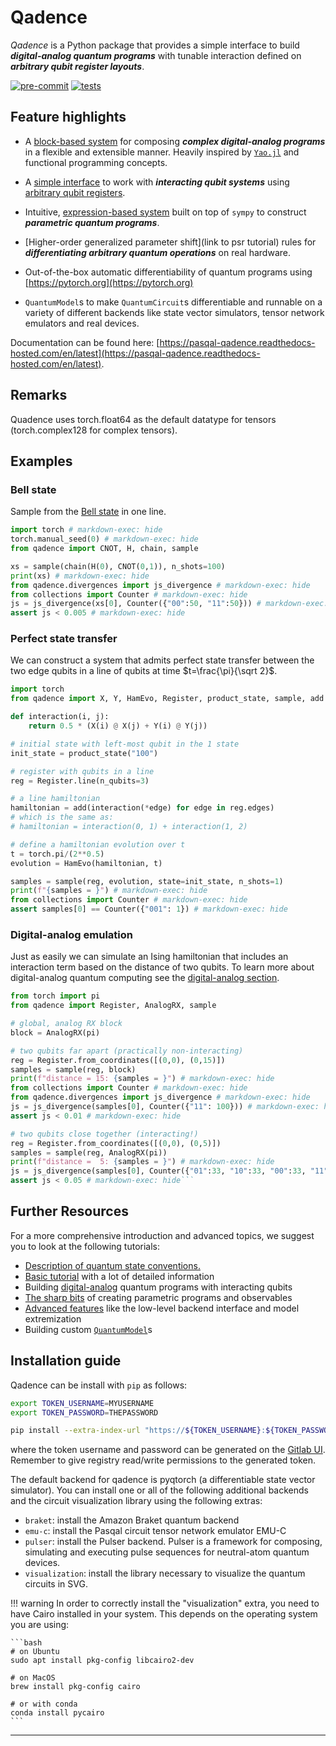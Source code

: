 # Qadence

*Qadence* is a Python package that provides a simple interface to build _**digital-analog quantum
programs**_ with tunable interaction defined on _**arbitrary qubit register layouts**_.

[![pre-commit](https://github.com/pasqal-io/qadence/actions/workflows/lint.yml/badge.svg)](https://github.com/pasqal-io/qadence/actions/workflows/lint.yml)
[![tests](https://github.com/pasqal-io/qadence/actions/workflows/test_fast.yml/badge.svg)](https://github.com/pasqal-io/qadence/actions/workflows/test_fast.yml)

## Feature highlights

* A [block-based system](tutorials/getting_started.md) for composing _**complex digital-analog
  programs**_ in a flexible and extensible manner. Heavily inspired by
  [`Yao.jl`](https://github.com/QuantumBFS/Yao.jl) and functional programming concepts.

* A [simple interface](digital_analog_qc/analog-basics.md) to work with _**interacting qubit systems**_
  using [arbitrary qubit registers](tutorials/register.md).

* Intuitive, [expression-based system](tutorials/parameters.md) built on top of `sympy` to construct
  _**parametric quantum programs**_.

* [Higher-order generalized parameter shift](link to psr tutorial) rules for _**differentiating
  arbitrary quantum operations**_ on real hardware.

* Out-of-the-box automatic differentiability of quantum programs using [https://pytorch.org](https://pytorch.org)

* `QuantumModel`s to make `QuantumCircuit`s differentiable and runnable on a variety of different
  backends like state vector simulators, tensor network emulators and real devices.

Documentation can be found here: [https://pasqal-qadence.readthedocs-hosted.com/en/latest](https://pasqal-qadence.readthedocs-hosted.com/en/latest).

## Remarks
Quadence uses torch.float64 as the default datatype for tensors (torch.complex128 for complex tensors).

## Examples

### Bell state

Sample from the [Bell state](https://en.wikipedia.org/wiki/Bell_state) in one line.

```python exec="on" source="material-block" result="json"
import torch # markdown-exec: hide
torch.manual_seed(0) # markdown-exec: hide
from qadence import CNOT, H, chain, sample

xs = sample(chain(H(0), CNOT(0,1)), n_shots=100)
print(xs) # markdown-exec: hide
from qadence.divergences import js_divergence # markdown-exec: hide
from collections import Counter # markdown-exec: hide
js = js_divergence(xs[0], Counter({"00":50, "11":50})) # markdown-exec: hide
assert js < 0.005 # markdown-exec: hide
```


### Perfect state transfer

We can construct a system that admits perfect state transfer between the two edge qubits in a
line of qubits at time $t=\frac{\pi}{\sqrt 2}$.
```python exec="on" source="material-block" result="json"
import torch
from qadence import X, Y, HamEvo, Register, product_state, sample, add

def interaction(i, j):
    return 0.5 * (X(i) @ X(j) + Y(i) @ Y(j))

# initial state with left-most qubit in the 1 state
init_state = product_state("100")

# register with qubits in a line
reg = Register.line(n_qubits=3)

# a line hamiltonian
hamiltonian = add(interaction(*edge) for edge in reg.edges)
# which is the same as:
# hamiltonian = interaction(0, 1) + interaction(1, 2)

# define a hamiltonian evolution over t
t = torch.pi/(2**0.5)
evolution = HamEvo(hamiltonian, t)

samples = sample(reg, evolution, state=init_state, n_shots=1)
print(f"{samples = }") # markdown-exec: hide
from collections import Counter # markdown-exec: hide
assert samples[0] == Counter({"001": 1}) # markdown-exec: hide
```


### Digital-analog emulation

Just as easily we can simulate an Ising hamiltonian that includes an interaction term based on the
distance of two qubits.  To learn more about digital-analog quantum computing see the
[digital-analog section](/digital_analog_qc/analog-basics.md).
```python exec="on" source="material-block" result="json"
from torch import pi
from qadence import Register, AnalogRX, sample

# global, analog RX block
block = AnalogRX(pi)

# two qubits far apart (practically non-interacting)
reg = Register.from_coordinates([(0,0), (0,15)])
samples = sample(reg, block)
print(f"distance = 15: {samples = }") # markdown-exec: hide
from collections import Counter # markdown-exec: hide
from qadence.divergences import js_divergence # markdown-exec: hide
js = js_divergence(samples[0], Counter({"11": 100})) # markdown-exec: hide
assert js < 0.01 # markdown-exec: hide

# two qubits close together (interacting!)
reg = Register.from_coordinates([(0,0), (0,5)])
samples = sample(reg, AnalogRX(pi))
print(f"distance =  5: {samples = }") # markdown-exec: hide
js = js_divergence(samples[0], Counter({"01":33, "10":33, "00":33, "11":1})) # markdown-exec: hide
assert js < 0.05 # markdown-exec: hide```
```


## Further Resources
For a more comprehensive introduction and advanced topics, we suggest you to
look at the following tutorials:

* [Description of quantum state conventions.](tutorials/state_conventions.md)
* [Basic tutorial](tutorials/getting_started.md) with a lot of detailed information
* Building [digital-analog](digital_analog_qc/analog-basics.md) quantum programs with interacting qubits
* [The sharp bits](tutorials/parameters.md) of creating parametric programs and observables
* [Advanced features](advanced_tutorials) like the low-level backend interface and model extremization
* Building custom [`QuantumModel`](advanced_tutorials/custom-models.md)s

## Installation guide

Qadence can be install with `pip` as follows:

```bash
export TOKEN_USERNAME=MYUSERNAME
export TOKEN_PASSWORD=THEPASSWORD

pip install --extra-index-url "https://${TOKEN_USERNAME}:${TOKEN_PASSWORD}@gitlab.pasqal.com/api/v4/projects/190/packages/pypi/simple" qadence[pulser,visualization]
```

where the token username and password can be generated on the
[Gitlab UI](https://gitlab.pasqal.com/-/profile/personal_access_tokens). Remember to give registry read/write permissions to the generated token.

The default backend for qadence is pyqtorch (a differentiable state vector simulator).
You can install one or all of the following additional backends and the circuit visualization library using the following extras:

* `braket`: install the Amazon Braket quantum backend
* `emu-c`: install the Pasqal circuit tensor network emulator EMU-C
* `pulser`: install the Pulser backend. Pulser is a framework for composing, simulating and executing pulse sequences for neutral-atom quantum devices.
* `visualization`: install the library necessary to visualize the quantum circuits in SVG.

!!! warning
    In order to correctly install the "visualization" extra, you need to have Cairo installed in your system. This
    depends on the operating system you are using:

    ```bash
    # on Ubuntu
    sudo apt install pkg-config libcairo2-dev

    # on MacOS
    brew install pkg-config cairo

    # or with conda
    conda install pycairo
    ```
---
